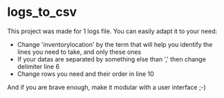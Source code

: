 # logs_to_csv

This project was made for 1 logs file. You can easily adapt it to your need:
- Change 'inventorylocation' by the term that will help you identify the lines you need to take, and only these ones
- If your datas are separated by something else than ',' then change delimiter line 6
- Change rows you need and their order in line 10

And if you are brave enough, make it modular with a user interface ;-)
